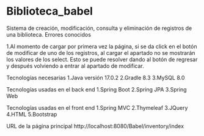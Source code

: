 # Biblioteca_babel
Sistema de creación, modificación, consulta y eliminación de registros de una biblioteca.
Errores conocidos

1.Al momento de cargar por primera vez la página, si se da click en el botón de modificar de uno de los registros, al cargar el apartado no se mostrarán los valores de los select. Esto se puede resolver dando al botón de regresar y después volviendo a entrar al apartado de modificar. 

Tecnologías necesarias
1.Java versión 17.0.2
2.Gradle 8.3
3.MySQL 8.0

Tecnologías usadas en el back end
1.Spring Boot
2.Spring JPA
3.Spring Web

Tecnologías usadas en el front end
1.Spring MVC
2.Thymeleaf
3.JQuery
4.HTML
5.Bootstrap

URL de la página principal
http://localhost:8080/Babel/inventory/index
